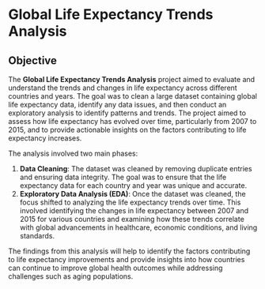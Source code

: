 # Global Life Expectancy Trends Analysis

## Objective
The **Global Life Expectancy Trends Analysis** project aimed to evaluate and understand the trends and changes in life expectancy across different countries and years. The goal was to clean a large dataset containing global life expectancy data, identify any data issues, and then conduct an exploratory analysis to identify patterns and trends. The project aimed to assess how life expectancy has evolved over time, particularly from 2007 to 2015, and to provide actionable insights on the factors contributing to life expectancy increases.

The analysis involved two main phases:
1. **Data Cleaning**: The dataset was cleaned by removing duplicate entries and ensuring data integrity. The goal was to ensure that the life expectancy data for each country and year was unique and accurate.
2. **Exploratory Data Analysis (EDA)**: Once the dataset was cleaned, the focus shifted to analyzing the life expectancy trends over time. This involved identifying the changes in life expectancy between 2007 and 2015 for various countries and examining how these trends correlate with global advancements in healthcare, economic conditions, and living standards.

The findings from this analysis will help to identify the factors contributing to life expectancy improvements and provide insights into how countries can continue to improve global health outcomes while addressing challenges such as aging populations.

